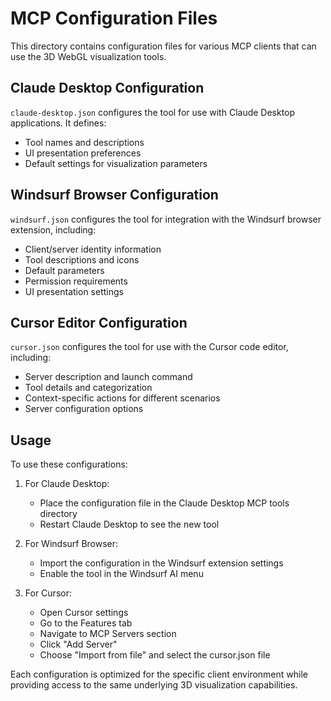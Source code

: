 # MCP Configuration Files

This directory contains configuration files for various MCP clients that can use the 3D WebGL visualization tools.

## Claude Desktop Configuration

`claude-desktop.json` configures the tool for use with Claude Desktop applications. It defines:

- Tool names and descriptions
- UI presentation preferences
- Default settings for visualization parameters

## Windsurf Browser Configuration

`windsurf.json` configures the tool for integration with the Windsurf browser extension, including:

- Client/server identity information
- Tool descriptions and icons
- Default parameters
- Permission requirements
- UI presentation settings

## Cursor Editor Configuration

`cursor.json` configures the tool for use with the Cursor code editor, including:

- Server description and launch command
- Tool details and categorization
- Context-specific actions for different scenarios
- Server configuration options

## Usage

To use these configurations:

1. For Claude Desktop:
   - Place the configuration file in the Claude Desktop MCP tools directory
   - Restart Claude Desktop to see the new tool

2. For Windsurf Browser:
   - Import the configuration in the Windsurf extension settings
   - Enable the tool in the Windsurf AI menu

3. For Cursor:
   - Open Cursor settings
   - Go to the Features tab
   - Navigate to MCP Servers section
   - Click "Add Server"
   - Choose "Import from file" and select the cursor.json file

Each configuration is optimized for the specific client environment while providing access to the same underlying 3D visualization capabilities.